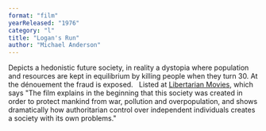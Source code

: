 ```yaml
---
format: "film"
yearReleased: "1976"
category: "l"
title: "Logan's Run"
author: "Michael Anderson"
---
```

Depicts a hedonistic future society, in reality a dystopia  where population and resources are kept in equilibrium by killing people when  they turn 30. At the dénouement the fraud is exposed.
 
Listed at <a href="http://libertarianmovies.net/L/Logan-s-Run-1976-.html">Libertarian  Movies</a>, which says "The film explains in the beginning that this society was  created in order to protect mankind from war, pollution and overpopulation, and  shows dramatically how authoritarian control over independent individuals  creates a society with its own problems."
 